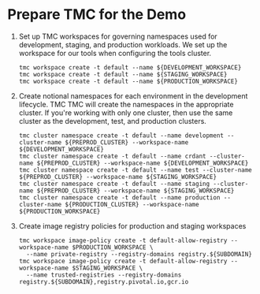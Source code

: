 # Prepare TMC for the Demo

1. Set up TMC workspaces for governing namespaces used for development, 
   staging, and production workloads. We set up the workspace for our
   tools when configuring the tools cluster.
   
   ```
   tmc workspace create -t default --name ${DEVELOPMENT_WORKSPACE}
   tmc workspace create -t default --name ${STAGING_WORKSPACE}
   tmc workspace create -t default --name ${PRODUCTION_WORKSPACE}
   ```

2. Create notional namespaces for each environment in the development lifecycle. TMC
   TMC will create the namespaces in the appropriate cluster. If you're working with 
   only one cluster, then use the same cluster as the development, test, and 
   production clusters.

   ```
   tmc cluster namespace create -t default --name development --cluster-name ${PREPROD_CLUSTER} --workspace-name ${DEVELOPMENT_WORKSPACE}
   tmc cluster namespace create -t default --name crdant --cluster-name ${PREPROD_CLUSTER} --workspace-name ${DEVELOPMENT_WORKSPACE}
   tmc cluster namespace create -t default --name test --cluster-name ${PREPROD_CLUSTER} --workspace-name ${STAGING_WORKSPACE}
   tmc cluster namespace create -t default --name staging --cluster-name ${PREPROD_CLUSTER} --workspace-name ${STAGING_WORKSPACE}
   tmc cluster namespace create -t default --name production --cluster-name ${PRODUCTION_CLUSTER} --workspace-name ${PRODUCTION_WORKSPACE}
   ```

3. Create image registry policies for production and staging workspaces

   ```
   tmc workspace image-policy create -t default-allow-registry --workspace-name $PRODUCTION_WORKSPACE \
     --name private-registry --registry-domains registry.${SUBDOMAIN}
   tmc workspace image-policy create -t default-allow-registry --workspace-name $STAGING_WORKSPACE \
     --name trusted-registries --registry-domains registry.${SUBDOMAIN},registry.pivotal.io,gcr.io
   ```

